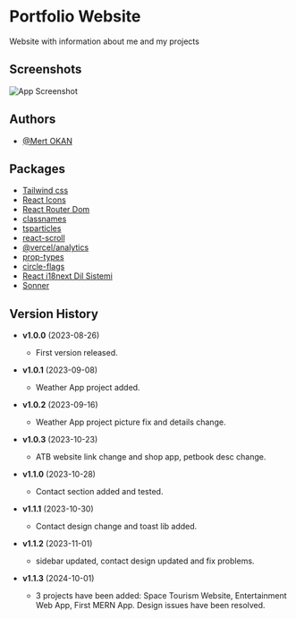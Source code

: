 # Portfolio Website

Website with information about me and my projects

## Screenshots

![App Screenshot](https://res.cloudinary.com/ddlu6plcm/image/upload/v1692719307/mertokan.vercel.app_smrcpc.png)

## Authors

- [@Mert OKAN](https://www.github.com/Elitesmert)

## Packages

- [Tailwind css](https://tailwindcss.com/)
- [React Icons](https://react-icons.github.io/)
- [React Router Dom](https://reactrouter.com/en/main)
- [classnames](https://www.npmjs.com/package/classnames)
- [tsparticles](https://particles.js.org/)
- [react-scroll](https://www.npmjs.com/package/react-scroll)
- [@vercel/analytics](https://vercel.com/analytics)
- [prop-types](https://www.npmjs.com/package/prop-types)
- [circle-flags](https://github.com/HatScripts/circle-flags/tree/gh-pages/flags)
- [React i18next Dil Sistemi](https://react.i18next.com/)
- [Sonner](https://sonner.emilkowal.ski/)

## Version History

- **v1.0.0** (2023-08-26)

  - First version released.

- **v1.0.1** (2023-09-08)

  - Weather App project added.

- **v1.0.2** (2023-09-16)

  - Weather App project picture fix and details change.

- **v1.0.3** (2023-10-23)

  - ATB website link change and shop app, petbook desc change.

- **v1.1.0** (2023-10-28)

  - Contact section added and tested.

- **v1.1.1** (2023-10-30)

  - Contact design change and toast lib added.

- **v1.1.2** (2023-11-01)

  - sidebar updated, contact design updated and fix problems.

- **v1.1.3** (2024-10-01)
  - 3 projects have been added: Space Tourism Website, Entertainment Web App, First MERN App. Design issues have been resolved.
